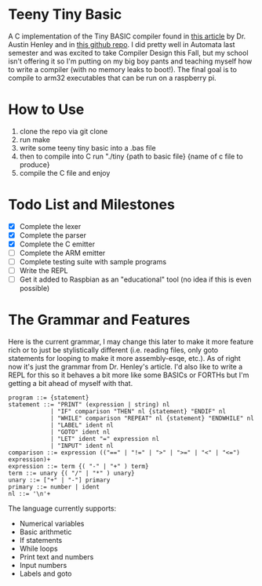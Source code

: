 # Teeny Tiny Basic
A C implementation of the Tiny BASIC compiler found in [this article](http://web.eecs.utk.edu/~azh/blog/teenytinycompiler1.html) by Dr. Austin Henley
and in [this github repo](https://github.com/AZHenley/teenytinycompiler). I did pretty well in Automata last semester and was excited to take Compiler Design this Fall, but my
school isn't offering it so I'm putting on my big boy pants and teaching myself how to write a compiler (with no memory leaks to boot!). The final goal is to compile to arm32 executables that can be run on a raspberry pi.

# How to Use
1) clone the repo via git clone
2) run make
3) write some teeny tiny basic into a .bas file
4) then to compile into C run "./tiny {path to basic file} {name of c file to produce}
5) compile the C file and enjoy

# Todo List and Milestones
- [x] Complete the lexer
- [x] Complete the parser
- [x] Complete the C emitter
- [ ] Complete the ARM emitter
- [ ] Complete testing suite with sample programs
- [ ] Write the REPL
- [ ] Get it added to Raspbian as an "educational" tool (no idea if this is even possible)

# The Grammar and Features
Here is the current grammar, I may change this later to make it more feature rich or to just be stylistically different (i.e. reading files, only goto statements for looping to make it more assembly-esqe, etc.). As of right now it's just the grammar from Dr. Henley's article. I'd also like to write a REPL for this so it behaves a bit more like some BASICs or FORTHs but I'm getting a bit ahead of myself with that.
```
program ::= {statement}
statement ::= "PRINT" (expression | string) nl
            | "IF" comparison "THEN" nl {statement} "ENDIF" nl
            | "WHILE" comparison "REPEAT" nl {statement} "ENDWHILE" nl
            | "LABEL" ident nl
            | "GOTO" ident nl
            | "LET" ident "=" expression nl
            | "INPUT" ident nl
comparison ::= expression (("==" | "!=" | ">" | ">=" | "<" | "<=") expression)+
expression ::= term {( "-" | "+" ) term}
term ::= unary {( "/" | "*" ) unary}
unary ::= ["+" | "-"] primary
primary ::= number | ident
nl ::= '\n'+
```

The language currently supports:
- Numerical variables
- Basic arithmetic
- If statements
- While loops
- Print text and numbers
- Input numbers
- Labels and goto
